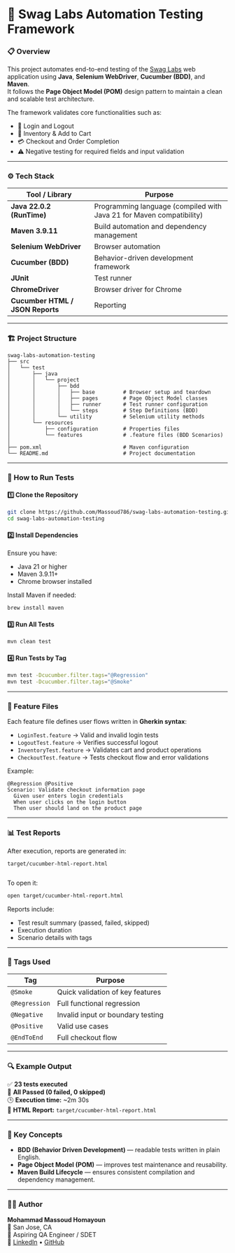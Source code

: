 
# 🧪 Swag Labs Automation Testing Framework

### 📋 Overview
This project automates end-to-end testing of the [Swag Labs](https://www.saucedemo.com/v1/index.html) web application using **Java**, **Selenium WebDriver**, **Cucumber (BDD)**, and **Maven**.  
It follows the **Page Object Model (POM)** design pattern to maintain a clean and scalable test architecture.

The framework validates core functionalities such as:
- 🔐 Login and Logout  
- 🛒 Inventory & Add to Cart  
- 💳 Checkout and Order Completion  
- ⚠️ Negative testing for required fields and input validation  

---

### ⚙️ Tech Stack
| Tool / Library | Purpose |
|-----------------|----------|
| **Java 22.0.2 (RunTime)** | Programming language (compiled with Java 21 for Maven compatibility) |
| **Maven 3.9.11** | Build automation and dependency management |
| **Selenium WebDriver** | Browser automation |
| **Cucumber (BDD)** | Behavior-driven development framework |
| **JUnit** | Test runner |
| **ChromeDriver** | Browser driver for Chrome |
| **Cucumber HTML / JSON Reports** | Reporting |

---

### 🏗️ Project Structure
```
swag-labs-automation-testing
├── src
│   └── test
│       ├── java
│       │   └── project
│       │       ├── bdd
│       │       │   ├── base         # Browser setup and teardown
│       │       │   ├── pages        # Page Object Model classes
│       │       │   ├── runner       # Test runner configuration
│       │       │   └── steps        # Step Definitions (BDD)
│       │       └── utility          # Selenium utility methods
│       └── resources
│           ├── configuration        # Properties files
│           └── features             # .feature files (BDD Scenarios)
│
├── pom.xml                          # Maven configuration
└── README.md                        # Project documentation
```

---

### 🚀 How to Run Tests

#### **1️⃣ Clone the Repository**
```bash
git clone https://github.com/Massoud786/swag-labs-automation-testing.git
cd swag-labs-automation-testing
```

#### **2️⃣ Install Dependencies**
Ensure you have:
- Java 21 or higher  
- Maven 3.9.11+  
- Chrome browser installed  

Install Maven if needed:
```bash
brew install maven
```

#### **3️⃣ Run All Tests**
```bash
mvn clean test
```

#### **4️⃣ Run Tests by Tag**
```bash
mvn test -Dcucumber.filter.tags="@Regression"
mvn test -Dcucumber.filter.tags="@Smoke"
```

---

### 🧩 Feature Files
Each feature file defines user flows written in **Gherkin syntax**:

- `LoginTest.feature` → Valid and invalid login tests  
- `LogoutTest.feature` → Verifies successful logout  
- `InventoryTest.feature` → Validates cart and product operations  
- `CheckoutTest.feature` → Tests checkout flow and error validations  

Example:
```gherkin
@Regression @Positive
Scenario: Validate checkout information page
  Given user enters login credentials
  When user clicks on the login button
  Then user should land on the product page
```

---

### 📊 Test Reports
After execution, reports are generated in:
```
target/cucumber-html-report.html


```

To open it:
```bash
open target/cucumber-html-report.html
```

Reports include:
- Test result summary (passed, failed, skipped)
- Execution duration
- Scenario details with tags

---

### 🧱 Tags Used
| Tag | Purpose |
|-----|----------|
| `@Smoke` | Quick validation of key features |
| `@Regression` | Full functional regression |
| `@Negative` | Invalid input or boundary testing |
| `@Positive` | Valid use cases |
| `@EndToEnd` | Full checkout flow |

---

### 🔍 Example Output
✅ **23 tests executed**  
💚 **All Passed (0 failed, 0 skipped)**  
🕒 **Execution time:** ~2m 30s  
📄 **HTML Report:** `target/cucumber-html-report.html`

---

### 🧠 Key Concepts
- **BDD (Behavior Driven Development)** — readable tests written in plain English.  
- **Page Object Model (POM)** — improves test maintenance and reusability.  
- **Maven Build Lifecycle** — ensures consistent compilation and dependency management.  

---

### 🧑‍💻 Author
**Mohammad Massoud Homayoun**  
📍 San Jose, CA  
💼 Aspiring QA Engineer / SDET  
🔗 [LinkedIn](https://www.linkedin.com/in/massoudh/) • [GitHub](https://github.com/Massoud786)  
